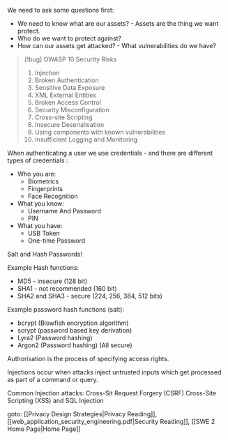 We need to ask some questions first:
- We need to know what are our assets? - Assets are the thing we want protect.
- Who do we want to protect against?
- How can our assets get attacked? - What vulnerabilities do we have?

>[!bug] OWASP 10 Security Risks
>1. Injection
>2. Broken Authentication
>3. Sensitive Data Exposure
>4. XML External Entities
>5. Broken Access Control
>6. Security Misconfiguration
>7. Cross-site Scripting
>8. Insecure Deserialisation
>9. Using components with known vulnerabilities 
>10. Insufficient Logging and Monitoring


When authenticating a user we use credentials - and there are different types of credentials :

- Who you are:
	- Biometrics
	- Fingerprints
	- Face Recognition 
- What you know:
	- Username And Password
	- PIN
- What you have:
	- USB Token
	- One-time Password


Salt and Hash Passwords!

Example Hash functions:
- MD5 - insecure (128 bit)
- SHA1 - not recommended (160 bit)
- SHA2 and SHA3 - secure (224, 256, 384, 512 bits)

Example password hash functions (salt):
- bcrypt (Blowfish encryption algorithm)
- scrypt (password based key derivation)
- Lyra2 (Password hashing)
- Argon2 (Password hashing)
(All secure)

Authorisation is the process of specifying access rights.

Injections occur when attacks inject untrusted inputs which get processed as part of a command or query.

Common Injection attacks: Cross-Sit Request Forgery (CSRF) Cross-Site Scripting (XSS) and SQL Injection

goto: [[Privacy Design Strategies|Privacy Reading]], [[web_application_security_engineering.pdf|Security Reading]], [[SWE 2 Home Page|Home Page]]